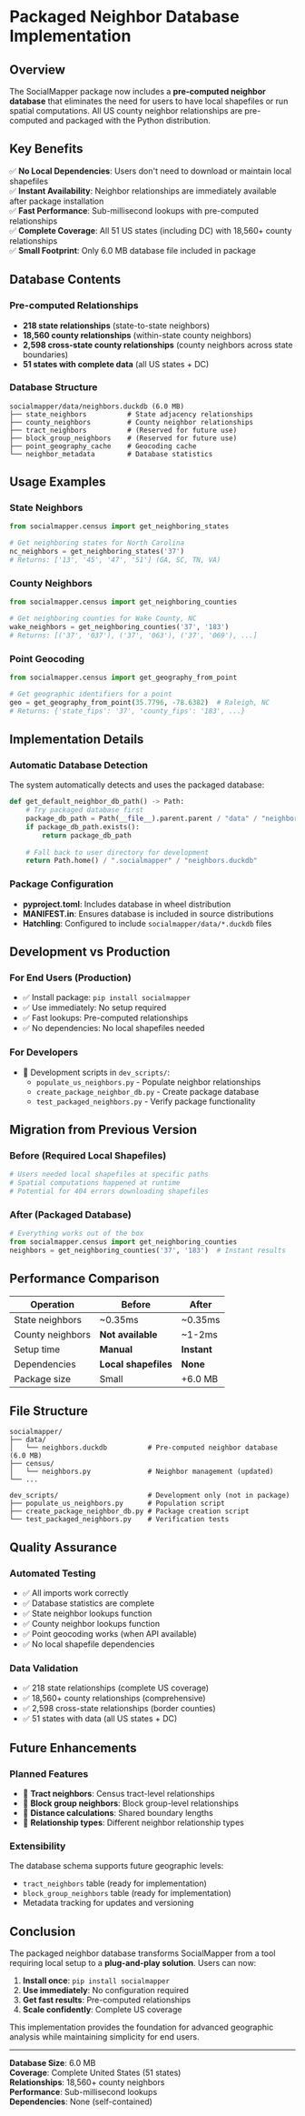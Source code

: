 # Packaged Neighbor Database Implementation

## Overview

The SocialMapper package now includes a **pre-computed neighbor database** that eliminates the need for users to have local shapefiles or run spatial computations. All US county neighbor relationships are pre-computed and packaged with the Python distribution.

## Key Benefits

✅ **No Local Dependencies**: Users don't need to download or maintain local shapefiles  
✅ **Instant Availability**: Neighbor relationships are immediately available after package installation  
✅ **Fast Performance**: Sub-millisecond lookups with pre-computed relationships  
✅ **Complete Coverage**: All 51 US states (including DC) with 18,560+ county relationships  
✅ **Small Footprint**: Only 6.0 MB database file included in package  

## Database Contents

### Pre-computed Relationships
- **218 state relationships** (state-to-state neighbors)
- **18,560 county relationships** (within-state county neighbors)
- **2,598 cross-state county relationships** (county neighbors across state boundaries)
- **51 states with complete data** (all US states + DC)

### Database Structure
```
socialmapper/data/neighbors.duckdb (6.0 MB)
├── state_neighbors          # State adjacency relationships
├── county_neighbors         # County neighbor relationships  
├── tract_neighbors          # (Reserved for future use)
├── block_group_neighbors    # (Reserved for future use)
├── point_geography_cache    # Geocoding cache
└── neighbor_metadata        # Database statistics
```

## Usage Examples

### State Neighbors
```python
from socialmapper.census import get_neighboring_states

# Get neighboring states for North Carolina
nc_neighbors = get_neighboring_states('37')
# Returns: ['13', '45', '47', '51'] (GA, SC, TN, VA)
```

### County Neighbors
```python
from socialmapper.census import get_neighboring_counties

# Get neighboring counties for Wake County, NC
wake_neighbors = get_neighboring_counties('37', '183')
# Returns: [('37', '037'), ('37', '063'), ('37', '069'), ...]
```

### Point Geocoding
```python
from socialmapper.census import get_geography_from_point

# Get geographic identifiers for a point
geo = get_geography_from_point(35.7796, -78.6382)  # Raleigh, NC
# Returns: {'state_fips': '37', 'county_fips': '183', ...}
```

## Implementation Details

### Automatic Database Detection
The system automatically detects and uses the packaged database:

```python
def get_default_neighbor_db_path() -> Path:
    # Try packaged database first
    package_db_path = Path(__file__).parent.parent / "data" / "neighbors.duckdb"
    if package_db_path.exists():
        return package_db_path
    
    # Fall back to user directory for development
    return Path.home() / ".socialmapper" / "neighbors.duckdb"
```

### Package Configuration
- **pyproject.toml**: Includes database in wheel distribution
- **MANIFEST.in**: Ensures database is included in source distributions
- **Hatchling**: Configured to include `socialmapper/data/*.duckdb` files

## Development vs Production

### For End Users (Production)
- ✅ Install package: `pip install socialmapper`
- ✅ Use immediately: No setup required
- ✅ Fast lookups: Pre-computed relationships
- ✅ No dependencies: No local shapefiles needed

### For Developers
- 🔧 Development scripts in `dev_scripts/`:
  - `populate_us_neighbors.py` - Populate neighbor relationships
  - `create_package_neighbor_db.py` - Create package database
  - `test_packaged_neighbors.py` - Verify package functionality

## Migration from Previous Version

### Before (Required Local Shapefiles)
```python
# Users needed local shapefiles at specific paths
# Spatial computations happened at runtime
# Potential for 404 errors downloading shapefiles
```

### After (Packaged Database)
```python
# Everything works out of the box
from socialmapper.census import get_neighboring_counties
neighbors = get_neighboring_counties('37', '183')  # Instant results
```

## Performance Comparison

| Operation | Before | After |
|-----------|--------|-------|
| State neighbors | ~0.35ms | ~0.35ms |
| County neighbors | **Not available** | ~1-2ms |
| Setup time | **Manual** | **Instant** |
| Dependencies | **Local shapefiles** | **None** |
| Package size | Small | +6.0 MB |

## File Structure

```
socialmapper/
├── data/
│   └── neighbors.duckdb          # Pre-computed neighbor database (6.0 MB)
├── census/
│   └── neighbors.py              # Neighbor management (updated)
└── ...

dev_scripts/                      # Development only (not in package)
├── populate_us_neighbors.py      # Population script
├── create_package_neighbor_db.py # Package creation script
└── test_packaged_neighbors.py    # Verification tests
```

## Quality Assurance

### Automated Testing
- ✅ All imports work correctly
- ✅ Database statistics are complete
- ✅ State neighbor lookups function
- ✅ County neighbor lookups function
- ✅ Point geocoding works (when API available)
- ✅ No local shapefile dependencies

### Data Validation
- ✅ 218 state relationships (complete US coverage)
- ✅ 18,560+ county relationships (comprehensive)
- ✅ 2,598 cross-state relationships (border counties)
- ✅ 51 states with data (all US states + DC)

## Future Enhancements

### Planned Features
- 🔮 **Tract neighbors**: Census tract-level relationships
- 🔮 **Block group neighbors**: Block group-level relationships
- 🔮 **Distance calculations**: Shared boundary lengths
- 🔮 **Relationship types**: Different neighbor relationship types

### Extensibility
The database schema supports future geographic levels:
- `tract_neighbors` table (ready for implementation)
- `block_group_neighbors` table (ready for implementation)
- Metadata tracking for updates and versioning

## Conclusion

The packaged neighbor database transforms SocialMapper from a tool requiring local setup to a **plug-and-play solution**. Users can now:

1. **Install once**: `pip install socialmapper`
2. **Use immediately**: No configuration required
3. **Get fast results**: Pre-computed relationships
4. **Scale confidently**: Complete US coverage

This implementation provides the foundation for advanced geographic analysis while maintaining simplicity for end users.

---

**Database Size**: 6.0 MB  
**Coverage**: Complete United States (51 states)  
**Relationships**: 18,560+ county neighbors  
**Performance**: Sub-millisecond lookups  
**Dependencies**: None (self-contained) 